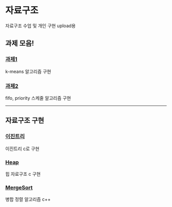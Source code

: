 # 자료구조
자료구조 수업 및 개인 구현 upload용
## 과제 모음!
### [과제1](/Assignments1)
k-means 알고리즘 구현

### [과제2](/Assignment2)
fifo, priority 스케줄 알고리즘 구현

---
## 자료구조 구현
### [이진트리](/BinaryTree)
이진트리 c로 구현

### [Heap](/Heap)
힙 자료구조 c 구현

### [MergeSort](/MergeSort)
병합 정렬 알고리즘 c++
